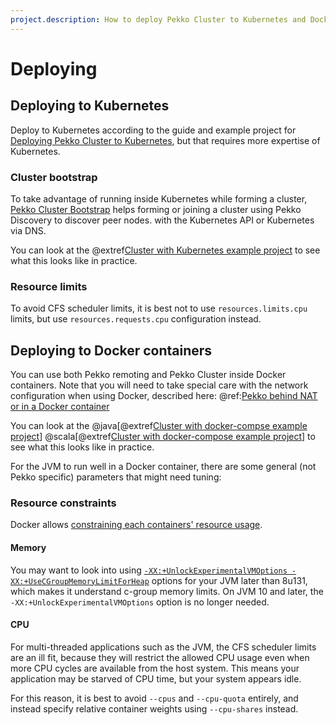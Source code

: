```yaml
---
project.description: How to deploy Pekko Cluster to Kubernetes and Docker.
---
```

# Deploying

## Deploying to Kubernetes

Deploy to Kubernetes according to the guide and example project for [Deploying Pekko Cluster to Kubernetes](https://doc.akka.io/docs/akka-management/current/kubernetes-deployment/index.html), but that requires more expertise of Kubernetes.

### Cluster bootstrap

To take advantage of running inside Kubernetes while forming a cluster, 
[Pekko Cluster Bootstrap](https://doc.akka.io/docs/akka-management/current/bootstrap/) helps forming or joining a cluster using Pekko Discovery to discover peer nodes. 
with the Kubernetes API or Kubernetes via DNS.  

You can look at the
@extref[Cluster with Kubernetes example project](samples:akka-sample-cluster-kubernetes-java)
to see what this looks like in practice.
 
### Resource limits

To avoid CFS scheduler limits, it is best not to use `resources.limits.cpu` limits, but use `resources.requests.cpu` configuration instead.

## Deploying to Docker containers

You can use both Pekko remoting and Pekko Cluster inside Docker containers. Note
that you will need to take special care with the network configuration when using Docker,
described here: @ref:[Pekko behind NAT or in a Docker container](../remoting-artery.md#remote-configuration-nat-artery)

You can look at the
@java[@extref[Cluster with docker-compse example project](samples:akka-sample-cluster-docker-compose-java)]
@scala[@extref[Cluster with docker-compose example project](samples:akka-sample-cluster-docker-compose-scala)]
to see what this looks like in practice.

For the JVM to run well in a Docker container, there are some general (not Pekko specific) parameters that might need tuning:

### Resource constraints

Docker allows [constraining each containers' resource usage](https://docs.docker.com/config/containers/resource_constraints/).

#### Memory

You may want to look into using [`-XX:+UnlockExperimentalVMOptions -XX:+UseCGroupMemoryLimitForHeap`](https://dzone.com/articles/running-a-jvm-in-a-container-without-getting-kille) options for your JVM later than 8u131, which makes it understand c-group memory limits. On JVM 10 and later, the `-XX:+UnlockExperimentalVMOptions` option is no longer needed.

#### CPU

For multi-threaded applications such as the JVM, the CFS scheduler limits are an ill fit, because they will restrict
the allowed CPU usage even when more CPU cycles are available from the host system. This means your application may be
starved of CPU time, but your system appears idle.

For this reason, it is best to avoid `--cpus` and `--cpu-quota` entirely, and instead specify relative container weights using `--cpu-shares` instead.

